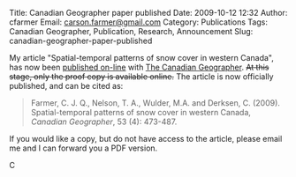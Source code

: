 Title: Canadian Geographer paper published
Date: 2009-10-12 12:32
Author: cfarmer
Email: carson.farmer@gmail.com
Category: Publications
Tags: Canadian Geographer, Publication, Research, Announcement
Slug: canadian-geographer-paper-published

My article "Spatial-temporal patterns of snow cover in western Canada",
has now been [published on-line][] with [The Canadian Geographer][].
<strike>At this stage, only the proof copy is available online.</strike>
The article is now officially published, and can be cited as:

> Farmer, C. J. Q., Nelson, T. A., Wulder, M.A. and Derksen, C. (2009).
> Spatial-temporal patterns of snow cover in western Canada, *Canadian
> Geographer*, 53 (4): 473-487.

If you would like a copy, but do not have access to the article, please
email me and I can forward you a PDF version.

C

[published on-line]: http://www3.interscience.wiley.com/journal/122636489/abstract
[The Canadian Geographer]: http://www.wiley.com/bw/journal.asp?ref=0008-3658
